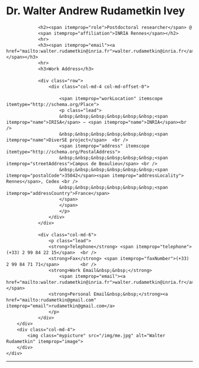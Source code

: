 <!-- # Dr. Walter Andrew Rudametkin Ivey   -->
<div class="container">
<div itemscope itemtype="http://schema.org/Person">
    <div class="row">
        <div class="col-md-8">
                <h1><span itemprop="title">Dr.</span>
                <span itemprop="name">Walter 
                    <span itemprop="additionalName">Andrew</span> 
                    Rudametkin <span itemprop="additionalName">Ivey</span>
                </span></h1>
                
                <h2><span itemprop="role">Postdoctoral researcher</span> @
                <span itemprop="affiliation">INRIA Rennes</span></h2>
                <hr>
                <h3><span itemprop="email"><a href="mailto:walter.rudametkin@inria.fr">walter.rudametkin@inria.fr</a></span></h3>
                <hr>
                <h3>Work Address</h3>
                
                <div class="row">
                    <div class="col-md-4 col-md-offset-0">

                        <span itemprop="workLocation" itemscope itemtype="http://schema.org/Place">
                        <p class="lead">
                        &nbsp;&nbsp;&nbsp;&nbsp;&nbsp;&nbsp;<span itemprop="name">IRISA</span> – <span itemprop="name">INRIA</span><br />
                        &nbsp;&nbsp;&nbsp;&nbsp;&nbsp;&nbsp;<span itemprop="name">DiverSE project</span>  <br />
                        <span itemprop="address" itemscope itemtype="http://schema.org/PostalAddress">
                        &nbsp;&nbsp;&nbsp;&nbsp;&nbsp;&nbsp;<span itemprop="streetAddress">Campus de Beaulieu</span> <br />
                        &nbsp;&nbsp;&nbsp;&nbsp;&nbsp;&nbsp;<span itemprop="postalCode">35042</span><span itemprop="addressLocality"> Rennes</span>, Cedex <br />
                        &nbsp;&nbsp;&nbsp;&nbsp;&nbsp;&nbsp;<span itemprop="addressCountry">France</span> 
                        </span> 
                        </span>
                        </p>
                    </div>
                </div>

                <div class="col-md-6">
                    <p class="lead">
                    <strong>Telephone</strong> <span itemprop="telephone">(+33) 2 99 84 22 15</span>  <br />
                    <strong>Fax</strong> <span itemprop="faxNumber">(+33) 2 99 84 71 71</span>        <br />
                    <strong>Work Email&nbsp;&nbsp;</strong>
                        <span itemprop="email"><a href="mailto:walter.rudametkin@inria.fr">walter.rudametkin@inria.fr</a></span>
                    <strong>Personal Email&nbsp;&nbsp;</strong><a href="mailto:rudametkin@gmail.com" itemprop="email">rudametkin@gmail.com</a>  
                    </p>
                </div>
        </div>
        <div class="col-md-4">
            <img class="mypicture" src="/img/me.jpg" alt="Walter Rudametkin" itemprop="image">
        </div>
    </div>
</div>
</div>

<hr>
